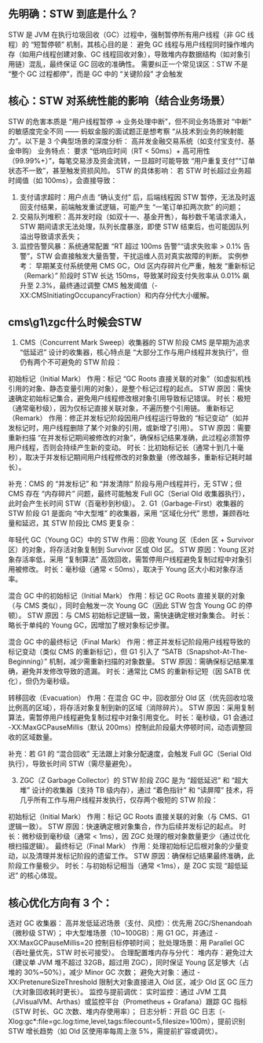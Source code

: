 ## 先明确：STW 到底是什么？
STW 是 JVM 在执行垃圾回收（GC）过程中，强制暂停所有用户线程（非 GC 线程）的 “短暂停顿” 机制，其核心目的是：
避免 GC 线程与用户线程同时操作堆内存（如用户线程创建对象、GC 线程回收对象），导致堆内存数据结构（如对象引用链）混乱，最终保证 GC 回收的准确性。
需要纠正一个常见误区：STW 不是 “整个 GC 过程都停”，而是 GC 中的 “关键阶段” 才会触发

## 核心：STW 对系统性能的影响（结合业务场景）
STW 的危害本质是 “用户线程暂停 → 业务处理中断”，但不同业务场景对 “中断” 的敏感度完全不同 —— 蚂蚁金服的面试题正是想考察 “从技术到业务的映射能力”。以下是 3 个典型场景的深度分析：
高并发金融交易系统（如支付宝支付、基金申购）
业务特点：
要求 “低响应时间（RT < 50ms）+ 高可用性（99.99%+）”，每笔交易涉及资金流转，一旦超时可能导致 “用户重复支付”“订单状态不一致”，甚至触发资损风险。
STW 的具体影响：
若 STW 时长超过业务超时阈值（如 100ms），会直接导致：
   1. 支付请求超时：用户点击 “确认支付” 后，后端线程因 STW 暂停，无法及时返回支付结果，前端触发重试逻辑，可能产生 “一笔订单扣两次款” 的问题；
   2. 交易队列堆积：高并发时段（如双十一、基金开售），每秒数千笔请求涌入，STW 期间请求无法处理，队列长度暴涨，即使 STW 结束后，也可能因队列溢出导致请求丢失；
   3. 监控告警风暴：系统通常配置 “RT 超过 100ms 告警”“请求失败率 > 0.1% 告警”，STW 会直接触发大量告警，干扰运维人员对真实故障的判断。
实例参考：
早期某支付系统使用 CMS GC，Old 区内存碎片化严重，触发 “重新标记（Remark）” 阶段时 STW 长达 150ms，导致某时段支付失败率从 0.01% 飙升至 2.3%，最终通过调整 CMS 触发阈值（-XX:CMSInitiatingOccupancyFraction）和内存分代大小缓解。

## cms\g1\zgc什么时候会STW

1. CMS（Concurrent Mark Sweep）收集器的 STW 阶段
CMS 是早期为追求 “低延迟” 设计的收集器，核心特点是 “大部分工作与用户线程并发执行”，但仍有两个不可避免的 STW 阶段：

初始标记（Initial Mark）
作用：标记 “GC Roots 直接关联的对象”（如虚拟机栈引用的对象、静态变量引用的对象），是整个标记过程的起点。
STW 原因：需快速确定初始标记集合，避免用户线程修改根对象引用导致标记错误。
时长：极短（通常毫秒级），因为仅标记直接关联对象，不遍历整个引用链。
重新标记（Remark）
作用：修正并发标记阶段因用户线程运行导致的 “标记变动”（如并发标记时，用户线程删除了某个对象的引用，或新增了引用）。
STW 原因：需要重新扫描 “在并发标记期间被修改的对象”，确保标记结果准确，此过程必须暂停用户线程，否则会持续产生新的变动。
时长：比初始标记长（通常十到几十毫秒），取决于并发标记期间用户线程修改的对象数量（修改越多，重新标记耗时越长）。

补充：CMS 的 “并发标记” 和 “并发清除” 阶段与用户线程并行，无 STW；但 CMS 存在 “内存碎片” 问题，最终可能触发 Full GC（Serial Old 收集器执行），此时会产生长时间 STW（百毫秒到秒级）。
2. G1（Garbage-First）收集器的 STW 阶段
G1 是面向 “中大型堆” 的收集器，采用 “区域化分代” 思想，兼顾吞吐量和延迟，其 STW 阶段比 CMS 更复杂：

年轻代 GC（Young GC）中的 STW
作用：回收 Young 区（Eden 区 + Survivor 区）的对象，将存活对象复制到 Survivor 区或 Old 区。
STW 原因：Young 区对象存活率低，采用 “复制算法” 高效回收，需暂停用户线程避免复制过程中对象引用被修改。
时长：毫秒级（通常 < 50ms），取决于 Young 区大小和对象存活率。

混合 GC 中的初始标记（Initial Mark）
作用：标记 GC Roots 直接关联的对象（与 CMS 类似），同时会触发一次 Young GC（因此 STW 包含 Young GC 的停顿）。
STW 原因：与 CMS 初始标记逻辑一致，需快速确定根对象集合。
时长：略长于单纯的 Young GC，因增加了根对象标记步骤。

混合 GC 中的最终标记（Final Mark）
作用：修正并发标记阶段用户线程导致的标记变动（类似 CMS 的重新标记），但 G1 引入了 “SATB（Snapshot-At-The-Beginning）” 机制，减少需重新扫描的对象数量。
STW 原因：需确保标记结果准确，避免并发修改导致的遗漏。
时长：通常比 CMS 的重新标记短（因 SATB 优化），但仍为毫秒级。

转移回收（Evacuation）
作用：在混合 GC 中，回收部分 Old 区（优先回收垃圾比例高的区域），将存活对象复制到新的区域（消除碎片）。
STW 原因：采用复制算法，需暂停用户线程避免复制过程中对象引用变化。
时长：毫秒级，G1 会通过 -XX:MaxGCPauseMillis（默认 200ms）控制此阶段最大停顿时间，动态调整回收的区域数量。

补充：若 G1 的 “混合回收” 无法跟上对象分配速度，会触发 Full GC（Serial Old 执行），导致长时间 STW（需尽量避免）。

3. ZGC（Z Garbage Collector）的 STW 阶段
ZGC 是为 “超低延迟” 和 “超大堆” 设计的收集器（支持 TB 级内存），通过 “着色指针” 和 “读屏障” 技术，将几乎所有工作与用户线程并发执行，仅存两个极短的 STW 阶段：

初始标记（Initial Mark）
作用：标记 GC Roots 直接关联的对象（与 CMS、G1 逻辑一致）。
STW 原因：快速确定根对象集合，作为后续并发标记的起点。
时长：微秒级到毫秒级（通常 < 1ms），因 ZGC 处理的根对象数量更少（通过优化根扫描逻辑）。
最终标记（Final Mark）
作用：处理初始标记后根对象的少量变动，以及清理并发标记阶段的遗留工作。
STW 原因：确保标记结果最终准确，此阶段工作量极少。
时长：与初始标记相当（通常 <1ms），是 ZGC 实现 “超低延迟” 的核心体现。




## 核心优化方向有 3 个：
选对 GC 收集器：
高并发低延迟场景（支付、风控）：优先用 ZGC/Shenandoah（微秒级 STW）；
中大型堆场景（10~100GB）：用 G1 GC，并通过 -XX:MaxGCPauseMillis=20 控制目标停顿时间；
批处理场景：用 Parallel GC（吞吐量优先，STW 时长可接受）。
合理配置堆内存与分代：
堆内存：避免过大（建议单 JVM 堆不超过 32GB，超过用 ZGC），同时保证 Young 区足够大（占堆的 30%~50%），减少 Minor GC 次数；
避免大对象：通过 -XX:PretenureSizeThreshold 限制大对象直接进入 Old 区，减少 Old 区 GC 压力（大对象回收耗时更长）。
监控与提前调优：
实时监控：通过 JVM 工具（JVisualVM、Arthas）或监控平台（Prometheus + Grafana）跟踪 GC 指标（STW 时长、GC 次数、堆内存使用率）；
日志分析：开启 GC 日志（-Xlog:gc*:file=gc.log:time,level,tags:filecount=5,filesize=100m），提前识别 STW 增长趋势（如 Old 区使用率每周上涨 5%，需提前扩容或调优）。
